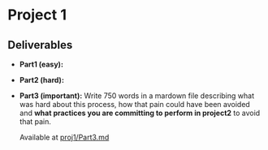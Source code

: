 # Project 1

## Deliverables

- **Part1 (easy):**
- **Part2 (hard):**
- **Part3 (important):** Write 750 words in a mardown file describing what was hard about this process, how that pain could have been avoided and **what practices you are committing to perform in project2** to avoid that pain.

  Available at [proj1/Part3.md](https://github.com/Shubh-Nisar/CSC510-G2/blob/main/proj1/Part3.md)
